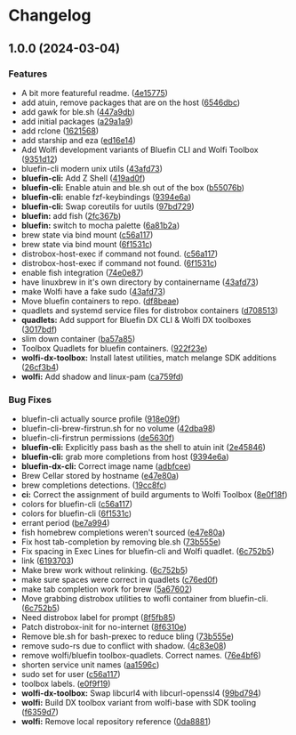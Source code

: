 # Changelog

## 1.0.0 (2024-03-04)


### Features

* A bit more featureful readme. ([4e15775](https://github.com/ublue-os/toolboxes/commit/4e157758396376fe2a8441fa5017dff601cff618))
* add atuin, remove packages that are on the host ([6546dbc](https://github.com/ublue-os/toolboxes/commit/6546dbcffb74524861446c5420679f902ef28ea4))
* add gawk for ble.sh ([447a9db](https://github.com/ublue-os/toolboxes/commit/447a9dbeefdc67fb2f6ede4b11d053adf6d3839e))
* add initial packages ([a29a1a9](https://github.com/ublue-os/toolboxes/commit/a29a1a9c5a569e8c38c32595460084173c998659))
* add rclone ([1621568](https://github.com/ublue-os/toolboxes/commit/162156845f7ef243db5826b7a1df6e5de8a9df2f))
* add starship and eza ([ed16e14](https://github.com/ublue-os/toolboxes/commit/ed16e144fedff1ca3af805d564ae423339986611))
* Add Wolfi development variants of Bluefin CLI and Wolfi Toolbox ([9351d12](https://github.com/ublue-os/toolboxes/commit/9351d12c866e78d18192ee262978b319c54af36a))
* bluefin-cli modern unix utils ([43afd73](https://github.com/ublue-os/toolboxes/commit/43afd733d2d862e689faa54cb29778d66df1bc76))
* **bluefin-cli:** Add Z Shell ([419ad0f](https://github.com/ublue-os/toolboxes/commit/419ad0fba6c0656050f451752c610b530c23ce9e))
* **bluefin-cli:** Enable atuin and ble.sh out of the box ([b55076b](https://github.com/ublue-os/toolboxes/commit/b55076bce0608bfc91722aa34e3406ec738b904c))
* **bluefin-cli:** enable fzf-keybindings ([9394e6a](https://github.com/ublue-os/toolboxes/commit/9394e6abe5941d52de582a0502ef76499ff62e31))
* **bluefin-cli:** Swap coreutils for uutils ([97bd729](https://github.com/ublue-os/toolboxes/commit/97bd729dcc5aad3af6dd657e4ecbb659760e172b))
* **bluefin:** add fish ([2fc367b](https://github.com/ublue-os/toolboxes/commit/2fc367b93410e41ee903520785acd36722b84b18))
* **bluefin:** switch to mocha palette ([6a81b2a](https://github.com/ublue-os/toolboxes/commit/6a81b2a5be4526d4bf135a811db45471534ed30b))
* brew state via bind mount ([c56a117](https://github.com/ublue-os/toolboxes/commit/c56a11735e788d51d9a836d78d1fc492798da47d))
* brew state via bind mount ([6f1531c](https://github.com/ublue-os/toolboxes/commit/6f1531c75354c235b251765731c1ec304a1e9bb4))
* distrobox-host-exec if command not found. ([c56a117](https://github.com/ublue-os/toolboxes/commit/c56a11735e788d51d9a836d78d1fc492798da47d))
* distrobox-host-exec if command not found. ([6f1531c](https://github.com/ublue-os/toolboxes/commit/6f1531c75354c235b251765731c1ec304a1e9bb4))
* enable fish integration ([74e0e87](https://github.com/ublue-os/toolboxes/commit/74e0e87568b6dcc65cd3e2d73d908dbd6d330053))
* have linuxbrew in it's own directory by containername ([43afd73](https://github.com/ublue-os/toolboxes/commit/43afd733d2d862e689faa54cb29778d66df1bc76))
* make Wolfi have a fake sudo ([43afd73](https://github.com/ublue-os/toolboxes/commit/43afd733d2d862e689faa54cb29778d66df1bc76))
* Move bluefin containers to repo. ([df8beae](https://github.com/ublue-os/toolboxes/commit/df8beae7777d4ddc9b5ff3e1add1a552fd8167ee))
* quadlets and systemd service files for distrobox containers ([d708513](https://github.com/ublue-os/toolboxes/commit/d7085131c8361f8c2d24dd088d5e24f513957d8d))
* **quadlets:** Add support for Bluefin DX CLI & Wolfi DX toolboxes ([3017bdf](https://github.com/ublue-os/toolboxes/commit/3017bdf8af75e0391a413907b0afa5f64af35415))
* slim down container ([ba57a85](https://github.com/ublue-os/toolboxes/commit/ba57a85316ca9b6750b458125072090d751f417f))
* Toolbox Quadlets for bluefin containers. ([922f23e](https://github.com/ublue-os/toolboxes/commit/922f23e0b7fe044f8da8fa4193dd262c830b88bf))
* **wolfi-dx-toolbox:** Install latest utilities, match melange SDK additions ([26cf3b4](https://github.com/ublue-os/toolboxes/commit/26cf3b4c8998234eb1130b028369ad4e1cff4266))
* **wolfi:** Add shadow and linux-pam ([ca759fd](https://github.com/ublue-os/toolboxes/commit/ca759fd4ca6515b49e0ed7333c051a978ece57fc))


### Bug Fixes

* bluefin-cli actually source profile ([918e09f](https://github.com/ublue-os/toolboxes/commit/918e09f82a960fd556893a80b214d43bbd8ae004))
* bluefin-cli-brew-firstrun.sh for no volume ([42dba98](https://github.com/ublue-os/toolboxes/commit/42dba98f773dbce8f635f4795fbcc8f71766831c))
* bluefin-cli-firstrun permissions ([de5630f](https://github.com/ublue-os/toolboxes/commit/de5630f4b61efd341d866fb4dd7170b1d6dca45f))
* **bluefin-cli:** Explicitly pass bash as the shell to atuin init ([2e45846](https://github.com/ublue-os/toolboxes/commit/2e458467f853645d84f0fb9fc7c8b828b19478b4))
* **bluefin-cli:** grab more completions from host ([9394e6a](https://github.com/ublue-os/toolboxes/commit/9394e6abe5941d52de582a0502ef76499ff62e31))
* **bluefin-dx-cli:** Correct image name ([adbfcee](https://github.com/ublue-os/toolboxes/commit/adbfcee70d716f38b2bfa66bc13bef09703819e7))
* Brew Cellar stored by hostname ([e47e80a](https://github.com/ublue-os/toolboxes/commit/e47e80a56f42429dde3a1eab54d588663fda06c3))
* brew completions detections. ([19cc8fc](https://github.com/ublue-os/toolboxes/commit/19cc8fc7f8dd8028bb5001ac17b7439df436cfe1))
* **ci:** Correct the assignment of build arguments to Wolfi Toolbox ([8e0f18f](https://github.com/ublue-os/toolboxes/commit/8e0f18fb466b98850bdb178d4b292b02a077c5e9))
* colors for bluefin-cli ([c56a117](https://github.com/ublue-os/toolboxes/commit/c56a11735e788d51d9a836d78d1fc492798da47d))
* colors for bluefin-cli ([6f1531c](https://github.com/ublue-os/toolboxes/commit/6f1531c75354c235b251765731c1ec304a1e9bb4))
* errant period ([be7a994](https://github.com/ublue-os/toolboxes/commit/be7a994881252c7e55647d370036b0249a4fee33))
* fish homebrew completions weren't sourced ([e47e80a](https://github.com/ublue-os/toolboxes/commit/e47e80a56f42429dde3a1eab54d588663fda06c3))
* Fix host tab-completion by removing ble.sh ([73b555e](https://github.com/ublue-os/toolboxes/commit/73b555e4e81fafa66b7905fe5faf33021b31bfe5))
* Fix spacing in Exec Lines for bluefin-cli and Wolfi quadlet. ([6c752b5](https://github.com/ublue-os/toolboxes/commit/6c752b58f8e5dfbbf4a87a240b7dffbb7be67237))
* link ([6193703](https://github.com/ublue-os/toolboxes/commit/6193703e0344d9147b84534e0d6ef5881ede18ac))
* Make brew work without relinking. ([6c752b5](https://github.com/ublue-os/toolboxes/commit/6c752b58f8e5dfbbf4a87a240b7dffbb7be67237))
* make sure spaces were correct in quadlets ([c76ed0f](https://github.com/ublue-os/toolboxes/commit/c76ed0f614b5c2ce83ba911e4384f90bf37ff7a1))
* make tab completion work for brew ([5a67602](https://github.com/ublue-os/toolboxes/commit/5a6760205e48135c5aac23d8270a01ca2fbe11b9))
* Move grabbing distrobox utilities to wofli container from bluefin-cli. ([6c752b5](https://github.com/ublue-os/toolboxes/commit/6c752b58f8e5dfbbf4a87a240b7dffbb7be67237))
* Need distrobox label for prompt ([8f5fb85](https://github.com/ublue-os/toolboxes/commit/8f5fb854988058bf6fa1c4c1bcbb4ea3443b17cf))
* Patch distrobox-init for no-internet ([8f6310e](https://github.com/ublue-os/toolboxes/commit/8f6310e42019e50a2e85e3b40629661422cc0592))
* Remove ble.sh for bash-prexec to reduce bling ([73b555e](https://github.com/ublue-os/toolboxes/commit/73b555e4e81fafa66b7905fe5faf33021b31bfe5))
* remove sudo-rs due to conflict with shadow. ([4c83e08](https://github.com/ublue-os/toolboxes/commit/4c83e089dd628b2526e893dea8b4dc171f6dde5a))
* remove wolfi/bluefin toolbox-quadlets. Correct names. ([76e4bf6](https://github.com/ublue-os/toolboxes/commit/76e4bf6e82033f95b9f635c1f4dd0630c664811f))
* shorten service unit names ([aa1596c](https://github.com/ublue-os/toolboxes/commit/aa1596c1a5c68bf30c7c7554f320c949e92281c9))
* sudo set for user ([c56a117](https://github.com/ublue-os/toolboxes/commit/c56a11735e788d51d9a836d78d1fc492798da47d))
* toolbox labels. ([e0f9f19](https://github.com/ublue-os/toolboxes/commit/e0f9f194d89eda0283a1d5b425231671a3895cb7))
* **wolfi-dx-toolbox:** Swap libcurl4 with libcurl-openssl4 ([99bd794](https://github.com/ublue-os/toolboxes/commit/99bd794d59a915f0c0378866d56a87aed86fcc30))
* **wolfi:** Build DX toolbox variant from wolfi-base with SDK tooling ([f6359d7](https://github.com/ublue-os/toolboxes/commit/f6359d7dfeb3b5ddcc98ed01c47bf2d76b838ee0))
* **wolfi:** Remove local repository reference ([0da8881](https://github.com/ublue-os/toolboxes/commit/0da88818999dea8414c0520cd2ad894bfef9b43b))
